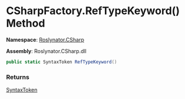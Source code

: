 # CSharpFactory\.RefTypeKeyword\(\) Method

**Namespace**: [Roslynator.CSharp](../../README.md)

**Assembly**: Roslynator\.CSharp\.dll

```csharp
public static SyntaxToken RefTypeKeyword()
```

### Returns

[SyntaxToken](https://docs.microsoft.com/en-us/dotnet/api/microsoft.codeanalysis.syntaxtoken)

